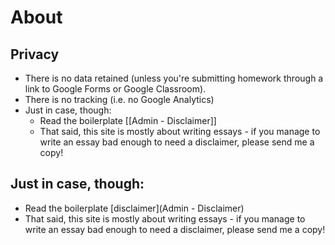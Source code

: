 # About
## Privacy 
* There is no data retained (unless you're submitting homework through a link to Google Forms or Google Classroom). 
* There is no tracking (i.e. no Google Analytics)
* Just in case, though:
    * Read the boilerplate [[Admin - Disclaimer]] 
    * That said, this site is mostly about writing essays - if you manage to write an essay bad enough to need a disclaimer, please send me a copy!

## Just in case, though:  
* Read the boilerplate [disclaimer](Admin - Disclaimer)
* That said, this site is mostly about writing essays - if you manage to write an essay bad enough to need a disclaimer, please send me a copy! 